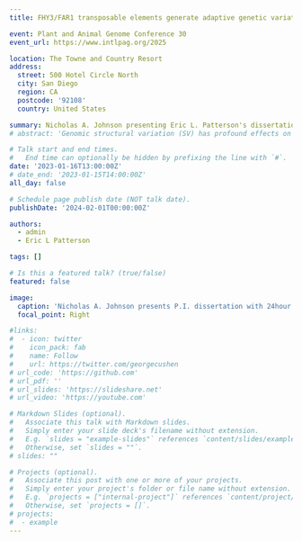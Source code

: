 ```yaml
---
title: FHY3/FAR1 transposable elements generate adaptive genetic variation in the Bassia scoparia genome

event: Plant and Animal Genome Conference 30
event_url: https://www.intlpag.org/2025

location: The Towne and Country Resort
address:
  street: 500 Hotel Circle North
  city: San Diego
  region: CA
  postcode: '92108'
  country: United States

summary: Nicholas A. Johnson presenting Eric L. Patterson's dissertation work at Plant and Animal Genome Conference 30
# abstract: 'Genomic structural variation (SV) has profound effects on organismal evolution; often serving as a source of novel genetic variation. Gene copy number variation (CNV), one type of SV, has repeatedly been associated with adaptive evolution in eukaryotes, especially with environmental stress. Resistance to the widely used herbicide, glyphosate, has evolved through target-site CNV in many weedy plant species, including the economically important grass, *Eleusine indica* (goosegrass); however, the origin and mechanism of these CNVs remain elusive in many weed species due to limited genetic and genomic resources. To study this CNV in goosegrass, we present high-quality reference genomes for glyphosate-susceptible and -resistant goosegrass lines and fine-assembles of the duplication of glyphosate’s target site gene *5-enolpyruvylshikimate-3-phosphate synthase* (*EPSPS*). We reveal a unique rearrangement of *EPSPS* involving chromosome subtelomeres. This discovery adds to the limited knowledge of the importance of subtelomeres as genetic variation generators and provides another unique example for herbicide resistance evolution.'

# Talk start and end times.
#   End time can optionally be hidden by prefixing the line with `#`.
date: '2023-01-16T13:00:00Z'
# date_end: '2023-01-15T14:00:00Z'
all_day: false

# Schedule page publish date (NOT talk date).
publishDate: '2024-02-01T00:00:00Z'

authors:
  - admin
  - Eric L Patterson

tags: []

# Is this a featured talk? (true/false)
featured: false

image:
  caption: 'Nicholas A. Johnson presents P.I. dissertation with 24hour notice due to scheduling conflict'
  focal_point: Right

#links:
#  - icon: twitter
#    icon_pack: fab
#    name: Follow
#    url: https://twitter.com/georgecushen
# url_code: 'https://github.com'
# url_pdf: ''
# url_slides: 'https://slideshare.net'
# url_video: 'https://youtube.com'

# Markdown Slides (optional).
#   Associate this talk with Markdown slides.
#   Simply enter your slide deck's filename without extension.
#   E.g. `slides = "example-slides"` references `content/slides/example-slides.md`.
#   Otherwise, set `slides = ""`.
# slides: ""

# Projects (optional).
#   Associate this post with one or more of your projects.
#   Simply enter your project's folder or file name without extension.
#   E.g. `projects = ["internal-project"]` references `content/project/deep-learning/index.md`.
#   Otherwise, set `projects = []`.
# projects:
#  - example
---
```

